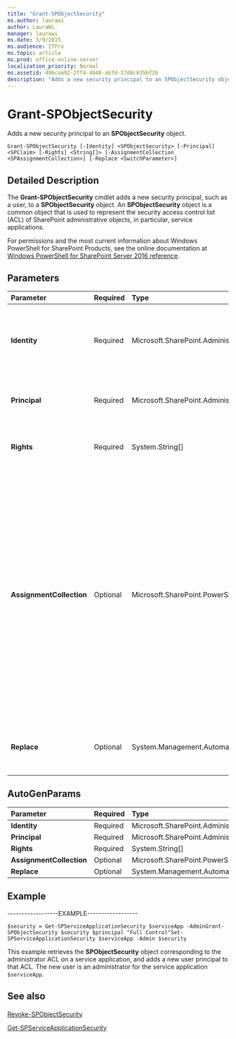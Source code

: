 ```yaml
---
title: "Grant-SPObjectSecurity"
ms.author: laurawi
author: LauraWi
manager: laurawi
ms.date: 3/9/2015
ms.audience: ITPro
ms.topic: article
ms.prod: office-online-server
localization_priority: Normal
ms.assetid: 496caa92-2ff4-4048-ab7d-57d8c835bf2b
description: "Adds a new security principal to an SPObjectSecurity object."
---
```


# Grant-SPObjectSecurity

Adds a new security principal to an **SPObjectSecurity** object. 
  
```
Grant-SPObjectSecurity [-Identity] <SPObjectSecurity> [-Principal] <SPClaim> [-Rights] <String[]> [-AssignmentCollection <SPAssignmentCollection>] [-Replace <SwitchParameter>]
```

## Detailed Description

The **Grant-SPObjectSecurity** cmdlet adds a new security principal, such as a user, to a **SPObjectSecurity** object. An **SPObjectSecurity** object is a common object that is used to represent the security access control list (ACL) of SharePoint administrative objects, in particular, service applications. 
  
For permissions and the most current information about Windows PowerShell for SharePoint Products, see the online documentation at [Windows PowerShell for SharePoint Server 2016 reference](https://go.microsoft.com/fwlink/p/?LinkId=671715).
  
## Parameters

|**Parameter**|**Required**|**Type**|**Description**|
|:-----|:-----|:-----|:-----|
|**Identity** <br/> |Required  <br/> |Microsoft.SharePoint.Administration.AccessControl.SPObjectSecurity  <br/> |Specifies the **SPObjectSecurity** object to which the new security principal is added. You can use the **Get-SPServiceApplicationSecurity** cmdlet to get a **SPObjectSecurity** object .  <br/> |
|**Principal** <br/> |Required  <br/> |Microsoft.SharePoint.Administration.Claims.SPClaim  <br/> |Specifies the principal to whom the rights apply.  <br/> The type must a valid name a principal; for example, Full Control.  <br/> |
|**Rights** <br/> |Required  <br/> |System.String[]  <br/> |Specifies the rights granted to the principal.  <br/> The type must a valid array of strings that represents the rights granted to the principal.  <br/> |
|**AssignmentCollection** <br/> |Optional  <br/> |Microsoft.SharePoint.PowerShell.SPAssignmentCollection  <br/> |Manages objects for the purpose of proper disposal. Use of objects, such as **SPWeb** or **SPSite**, can use large amounts of memory and use of these objects in Windows PowerShell scripts requires proper memory management. Using the **SPAssignment** object, you can assign objects to a variable and dispose of the objects after they are needed to free up memory. When **SPWeb**, **SPSite**, or **SPSiteAdministration** objects are used, the objects are automatically disposed of if an assignment collection or the **Global** parameter is not used.  <br/> When the **Global** parameter is used, all objects are contained in the global store. If objects are not immediately used, or disposed of by using the **Stop-SPAssignment** command, an out-of-memory scenario can occur.  <br/> |
|**Replace** <br/> |Optional  <br/> |System.Management.Automation.SwitchParameter  <br/> |Replaces the existing rights on the **SPObjectSecurity** object with the new rights specified. If this parameter is not specified, the new rights are added to the existing rights.  <br/> |
   
## AutoGenParams

|**Parameter**|**Required**|**Type**|**Description**|
|:-----|:-----|:-----|:-----|
|**Identity** <br/> |Required  <br/> |Microsoft.SharePoint.Administration.AccessControl.SPObjectSecurity  <br/> ||
|**Principal** <br/> |Required  <br/> |Microsoft.SharePoint.Administration.Claims.SPClaim  <br/> ||
|**Rights** <br/> |Required  <br/> |System.String[]  <br/> ||
|**AssignmentCollection** <br/> |Optional  <br/> |Microsoft.SharePoint.PowerShell.SPAssignmentCollection  <br/> ||
|**Replace** <br/> |Optional  <br/> |System.Management.Automation.SwitchParameter  <br/> ||
   
## Example

------------------EXAMPLE------------------
  
```
$security = Get-SPServiceApplicationSecurity $serviceApp -AdminGrant-SPObjectSecurity $security $principal "Full Control"Set-SPServiceApplicationSecurity $serviceApp -Admin $security
```

This example retrieves the **SPObjectSecurity** object corresponding to the administrator ACL on a service application, and adds a new user principal to that ACL. The new user is an administrator for the service application  `$serviceApp`.
  
## See also

#### 

[Revoke-SPObjectSecurity](revoke-spobjectsecurity.md)
  
[Get-SPServiceApplicationSecurity](get-spserviceapplicationsecurity.md)

